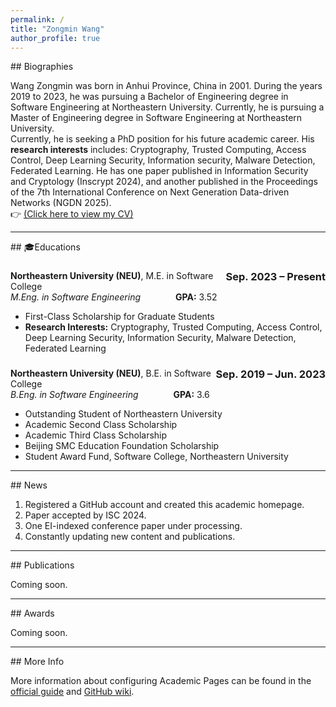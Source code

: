```yaml
---
permalink: /
title: "Zongmin Wang"
author_profile: true
---
```


<style>
.page__title {
  display: none;
}
</style>
<!-- Biographies Section -->
<div id="about"></div>
## Biographies

Wang Zongmin was born in Anhui Province, China in 2001. During the years 2019 to 2023, he was pursuing a Bachelor of Engineering degree in Software Engineering at Northeastern University. Currently, he is pursuing a Master of Engineering degree in Software Engineering at Northeastern University. <br>  Currently, he is seeking a PhD position for his future academic career. His **research interests** includes: Cryptography, Trusted Computing, Access Control, Deep Learning Security, Information security, Malware Detection, Federated Learning. He has one paper published in Information Security and Cryptology (Inscrypt 2024), and another published in the Proceedings of the 7th International Conference on Next Generation Data-driven Networks (NGDN 2025). <br>👉 [(Click here to view my CV)](https://ZongminWang1.github.io/files/Template_CV_Eng.pdf)

---

<!-- Educations Section -->
<div id="educations"></div>
## 🎓Educations

### <span style="float: right;">Sep. 2023 – Present</span>  
**Northeastern University (NEU)**, M.E. in Software College  
*M.Eng. in Software Engineering*    **GPA:** 3.52  

-  First-Class Scholarship for Graduate Students  
-  **Research Interests:** Cryptography, Trusted Computing, Access Control, Deep Learning Security, Information Security, Malware Detection, Federated Learning  

### <span style="float: right;">Sep. 2019 – Jun. 2023</span>  
**Northeastern University (NEU)**, B.E. in Software College  
*B.Eng. in Software Engineering*    **GPA:** 3.6  


-  Outstanding Student of Northeastern University  
-  Academic Second Class Scholarship  
-  Academic Third Class Scholarship  
-  Beijing SMC Education Foundation Scholarship  
-  Student Award Fund, Software College, Northeastern University  



---

<!-- News Section -->
<div id="news"></div>
## News

1. Registered a GitHub account and created this academic homepage.  
2. Paper accepted by ISC 2024.  
3. One EI-indexed conference paper under processing.  
4. Constantly updating new content and publications.

---

<!-- Publications Section -->
<div id="publications"></div>
## Publications

Coming soon.

---

<!-- Awards Section -->
<div id="awards"></div>
## Awards

Coming soon.

---

<!-- For More Info Section -->
<div id="moreinfo"></div>
## More Info

More information about configuring Academic Pages can be found in the [official guide](https://academicpages.github.io/markdown/) and [GitHub wiki](https://github.com/academicpages/academicpages.github.io/wiki).
